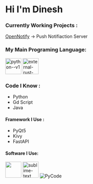 # Hi I'm Dinesh

### Currently Working Projects :
[OpenNotify](https://github.com/Dinesh-Appu/OpenNotify) -> Push Notifiaction Server

### My Main Programing Language:
<img width="50" height="50" src="https://img.icons8.com/color/48/python--v1.png" alt="python--v1"/> <img width="50" height="50" src="https://img.icons8.com/external-tal-revivo-bold-tal-revivo/24/external-rust-is-a-multi-paradigm-system-programming-language-logo-bold-tal-revivo.png" alt="external-rust-is-a-multi-paradigm-system-programming-language-logo-bold-tal-revivo"/>

### Code I Know :
 - Python 
 - Gd Script
 - Java

#### Framework I Use :
- PyQt5
- Kivy
- FastAPI

#### Software I Use:

  
<img height="50" width="50" src="https://user-images.githubusercontent.com/1646875/91680049-0b53b880-eb18-11ea-84f0-656e743e3a1c.png" /> <img width="50" height="50" src="https://img.icons8.com/fluency/48/sublime-text.png" alt="sublime-text"/>
 ![PyCode]()


